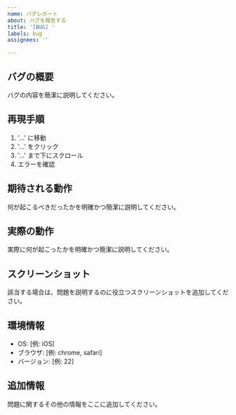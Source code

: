 ```yaml
---
name: バグレポート
about: バグを報告する
title: '[BUG] '
labels: bug
assignees: ''

---
```


## バグの概要
バグの内容を簡潔に説明してください。

## 再現手順
1. '...' に移動
2. '...' をクリック
3. '...' まで下にスクロール
4. エラーを確認

## 期待される動作
何が起こるべきだったかを明確かつ簡潔に説明してください。

## 実際の動作
実際に何が起こったかを明確かつ簡潔に説明してください。

## スクリーンショット
該当する場合は、問題を説明するのに役立つスクリーンショットを追加してください。

## 環境情報
- OS: [例: iOS]
- ブラウザ: [例: chrome, safari]
- バージョン: [例: 22]

## 追加情報
問題に関するその他の情報をここに追加してください。